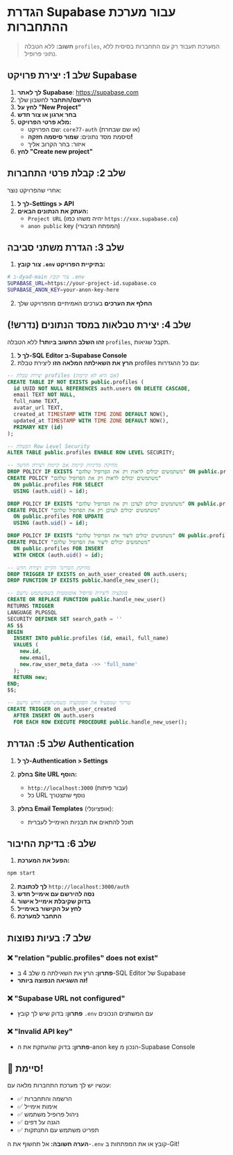 # הגדרת Supabase עבור מערכת ההתחברות

> **חשוב:** ללא הטבלה `profiles`, המערכת תעבוד רק עם התחברות בסיסית ללא נתוני פרופיל.

## שלב 1: יצירת פרויקט Supabase

1. **לך לאתר Supabase**: https://supabase.com
2. **הירשם/התחבר** לחשבון שלך
3. **לחץ על "New Project"**
4. **בחר ארגון או צור חדש**
5. **מלא פרטי הפרויקט:**
   - שם הפרויקט: `core77-auth` (או שם שבחרת)
   - סיסמת מסד נתונים: **שמור סיסמה חזקה!**
   - איזור: בחר הקרוב אליך
6. **לחץ "Create new project"**

## שלב 2: קבלת פרטי התחברות

אחרי שהפרויקט נוצר:

1. **לך ל-Settings > API**
2. **העתק את הנתונים הבאים:**
   - `Project URL` (יהיה משהו כמו `https://xxx.supabase.co`)
   - `anon public` key (המפתח הציבורי)

## שלב 3: הגדרת משתני סביבה

1. **צור קובץ `.env` בתיקיית הפרויקט:**
```bash
# ב-dyad-main צור קובץ .env
SUPABASE_URL=https://your-project-id.supabase.co
SUPABASE_ANON_KEY=your-anon-key-here
```

2. **החלף את הערכים** בערכים האמיתיים מהפרויקט שלך

## שלב 4: יצירת טבלאות במסד הנתונים (נדרש!)

**זהו השלב החשוב ביותר!** ללא הטבלה `profiles`, תקבל שגיאות.

1. **לך ל-SQL Editor ב-Supabase Console**
2. **הרץ את השאילתה המלאה הזו** ליצירת טבלת profiles עם כל ההגדרות:

```sql
-- יצירת טבלת profiles (אם היא לא קיימת)
CREATE TABLE IF NOT EXISTS public.profiles (
  id UUID NOT NULL REFERENCES auth.users ON DELETE CASCADE,
  email TEXT NOT NULL,
  full_name TEXT,
  avatar_url TEXT,
  created_at TIMESTAMP WITH TIME ZONE DEFAULT NOW(),
  updated_at TIMESTAMP WITH TIME ZONE DEFAULT NOW(),
  PRIMARY KEY (id)
);

-- הפעלת Row Level Security
ALTER TABLE public.profiles ENABLE ROW LEVEL SECURITY;

-- מחיקת מדיניות קיימת אם קיימת ויצירת חדשה
DROP POLICY IF EXISTS "משתמשים יכולים לראות רק את הפרופיל שלהם" ON public.profiles;
CREATE POLICY "משתמשים יכולים לראות רק את הפרופיל שלהם" 
  ON public.profiles FOR SELECT 
  USING (auth.uid() = id);

DROP POLICY IF EXISTS "משתמשים יכולים לעדכן רק את הפרופיל שלהם" ON public.profiles;
CREATE POLICY "משתמשים יכולים לעדכן רק את הפרופיל שלהם" 
  ON public.profiles FOR UPDATE 
  USING (auth.uid() = id);

DROP POLICY IF EXISTS "משתמשים יכולים ליצור את הפרופיל שלהם" ON public.profiles;
CREATE POLICY "משתמשים יכולים ליצור את הפרופיל שלהם" 
  ON public.profiles FOR INSERT 
  WITH CHECK (auth.uid() = id);

-- מחיקת הטריגר הקיים ויצירת חדש
DROP TRIGGER IF EXISTS on_auth_user_created ON auth.users;
DROP FUNCTION IF EXISTS public.handle_new_user();

-- פונקציה ליצירת פרופיל אוטומטית כשמשתמש נרשם
CREATE OR REPLACE FUNCTION public.handle_new_user()
RETURNS TRIGGER
LANGUAGE PLPGSQL
SECURITY DEFINER SET search_path = ''
AS $$
BEGIN
  INSERT INTO public.profiles (id, email, full_name)
  VALUES (
    new.id, 
    new.email,
    new.raw_user_meta_data ->> 'full_name'
  );
  RETURN new;
END;
$$;

-- טריגר שמפעיל את הפונקציה כשמשתמש חדש נרשם
CREATE TRIGGER on_auth_user_created
  AFTER INSERT ON auth.users
  FOR EACH ROW EXECUTE PROCEDURE public.handle_new_user();
```

## שלב 5: הגדרת Authentication

1. **לך ל-Authentication > Settings**
2. **בחלק Site URL הוסף:**
   - `http://localhost:3000` (עבור פיתוח)
   - כל URL נוסף שתצטרך

3. **בחלק Email Templates** (אופציונלי):
   - תוכל להתאים את תבניות האימייל לעברית

## שלב 6: בדיקת החיבור

1. **הפעל את המערכת:**
```bash
npm start
```

2. **לך לכתובת** `http://localhost:3000/auth`
3. **נסה להירשם עם אימייל חדש**
4. **בדוק שקיבלת אימייל אישור**
5. **לחץ על הקישור באימייל**
6. **התחבר למערכת**

## שלב 7: בעיות נפוצות

### ❌ "relation \"public.profiles\" does not exist"
- **פתרון:** הרץ את השאילתה מ שלב 4 ב-SQL Editor של Supabase
- **זה השגיאה הנפוצה ביותר!**

### ❌ "Supabase URL not configured"
- **פתרון:** בדוק שיש לך קובץ `.env` עם המשתנים הנכונים

### ❌ "Invalid API key"
- **פתרון:** בדוק שהעתקת את ה-anon key הנכון מ-Supabase Console

## 🎉 סיימת!

עכשיו יש לך מערכת התחברות מלאה עם:
- ✅ הרשמה והתחברות
- ✅ אימות אימייל
- ✅ ניהול פרופיל משתמש
- ✅ הגנה על דפים
- ✅ תפריט משתמש עם התנתקות

**הערה חשובה:** אל תחשוף את ה-`.env` קובץ או את המפתחות ב-Git! 